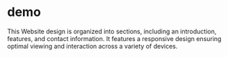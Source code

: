 # demo
This Website design is organized into sections, including an introduction, features, and contact information. It features a responsive design ensuring optimal viewing and interaction across a variety of devices. 
